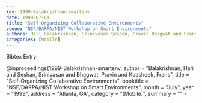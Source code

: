 ```yaml
---
key: 1999-Balakrishnan-smartenv
date: 1999-07-01
title: "Self-Organizing Collaborative Environments"
venue: "NSF/DARPA/NIST Workshop on Smart Environments"
authors: Hari Balakrishnan, Srinivasan Seshan, Pravin Bhagwat and Frans Kaashoek
categories: [Mobile]
---
```


Bibtex Entry:

@inproceedings{1999-Balakrishnan-smartenv,
    author = "Balakrishnan, Hari and Seshan, Srinivasan and Bhagwat, Pravin and Kaashoek, Frans",
    title = "Self-Organizing Collaborative Environments",
    booktitle = "NSF/DARPA/NIST Workshop on Smart Environments",
    month = "July",
    year = "1999",
    address = "Atlanta, GA",
    category = "[Mobile]",
    summary = ""
}

